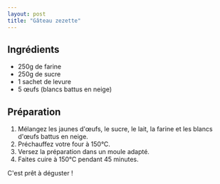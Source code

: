 ```yaml
---
layout: post
title: "Gâteau zezette"
---
```


## Ingrédients
- 250g de farine
- 250g de sucre
- 1 sachet de levure
- 5 œufs (blancs battus en neige)

## Préparation
1. Mélangez les jaunes d'œufs, le sucre, le lait, la farine et les blancs d'œufs battus en neige.
2. Préchauffez votre four à 150°C.
3. Versez la préparation dans un moule adapté.
4. Faites cuire à 150°C pendant 45 minutes.

C'est prêt à déguster !

